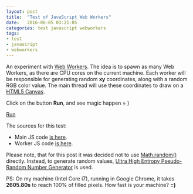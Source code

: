 ```yaml
---
layout: post
title:  "Test of JavaScript Web Workers"
date:   2016-06-05 03:21:05
categories: test javascript webworkers
tags:
- test
- javascript
- webworkers
---
```


An experiment with [Web Workers](https://developer.mozilla.org/en-US/docs/Web/API/Web_Workers_API/).
The idea is to spawn as many Web Workers, as there are CPU cores on the current machine. Each worker
will be responsible for generating random **xy** coordinates, along with a random RGB color value.
The main thread will use these coordinates to draw on a
[HTML5 Canvas](https://developer.mozilla.org/en-US/docs/Web/API/Canvas_API).

Click on the button **Run**, and see magic happen = )

<div class="exec-me" data-js-source="module2-test1">
  <a class="btn-run-js" href="#">Run</a>
</div>

The sources for this test:

- Main JS code [is here](https://github.com/valera-rozuvan/nintoku/blob/master/site/assets/js/exec-me/module2/test1.js).
- Worker JS code [is here](https://github.com/valera-rozuvan/nintoku/blob/master/site/assets/js/exec-me/module2/worker.js).

Please note, that for this post it was decided not to use [Math.random()](https://developer.mozilla.org/en-US/docs/Web/JavaScript/Reference/Global_Objects/Math/random)
directly. Instead, to generate random values, [Ultra High Entropy Pseudo-Random Number Generator](https://www.grc.com/otg/uheprng.htm)
is used.

PS: On my machine (Intel Core i7), running in Google Chrome, it takes **2605.80s** to
reach 100% of filled pixels. How fast is your machine? **=)**
